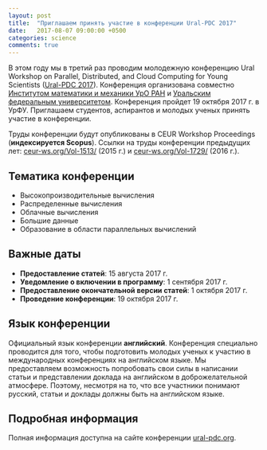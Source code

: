 ```yaml
---
layout: post
title:  "Приглашаем принять участие в конференции Ural-PDC 2017"
date:   2017-08-07 09:00:00 +0500
categories: science
comments: true
---
```


В этом году мы в третий раз проводим молодежную конференцию Ural Workshop on Parallel, Distributed, and Cloud Computing for Young Scientists ([Ural-PDC 2017](http://ural-pdc.org)). Конференция организована совместно [Институтом математики и механики УрО РАН](http://www.imm.uran.ru) и [Уральским федеральным университетом](https://www.urfu.ru). Конференция пройдет 19 октября 2017 г. в УрФУ. Приглашаем студентов, аспирантов и молодых ученых принять участие в конференции.

Труды конференции будут опубликованы в CEUR Workshop Proceedings (**индексируется Scopus**). Ссылки на труды конференции предыдущих лет: [ceur-ws.org/Vol-1513/](http://ceur-ws.org/Vol-1513/) (2015 г.) и [ceur-ws.org/Vol-1729/](http://ceur-ws.org/Vol-1729/) (2016 г.). 

<!--more-->

## Тематика конференции 

- Высокопроизводительные вычисления 
- Распределенные вычисления 
- Облачные вычисления 
- Большие данные 
- Образование в области параллельных вычислений 

## Важные даты

- **Предоставление статей**: 15 августа 2017 г.
- **Уведомление о включении в программу**: 1 сентября 2017 г. 
- **Предоставление окончательной версии статей**: 1 октября 2017 г. 
- **Проведение конференции**: 19 октября 2017 г. 

## Язык конференции

Официальный язык конференции **английский**. Конференция специально проводится для того, чтобы подготовить молодых ученых к участию в международных конференциях на английском языке. Мы предоставляем возможность попробовать свои силы в написании статьи и представлении доклада на английском в доброжелательной атмосфере. Поэтому, несмотря на то, что все участники понимают русский, статьи и доклады должны быть на английском языке.

## Подробная информация 

Полная информация доступна на сайте конференции [ural-pdc.org](http://ural-pdc.org).
